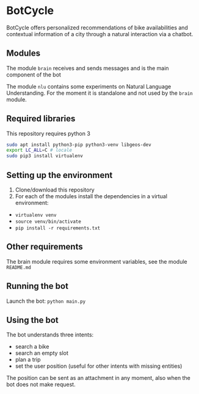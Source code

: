 # BotCycle

BotCycle offers personalized recommendations of bike availabilities and contextual information of a city through a natural interaction via a chatbot.

## Modules

The module `brain` receives and sends messages and is the main component of the bot

The module `nlu` contains some experiments on Natural Language Understanding. For the moment it is standalone and not used by the `brain` module.

## Required libraries

This repository requires python 3

```bash
sudo apt install python3-pip python3-venv libgeos-dev
export LC_ALL=C # locale
sudo pip3 install virtualenv
```

## Setting up the environment

1. Clone/download this repository
2. For each of the modules install the dependencies in a virtual environment:
  - `virtualenv venv`
  - `source venv/bin/activate`
  - `pip install -r requirements.txt`

## Other requirements

The brain module requires some environment variables, see the module `README.md`

## Running the bot

Launch the bot: `python main.py`

## Using the bot

The bot understands three intents:

- search a bike
- search an empty slot
- plan a trip
- set the user position (useful for other intents with missing entities)

The position can be sent as an attachment in any moment, also when the bot does not make request.
